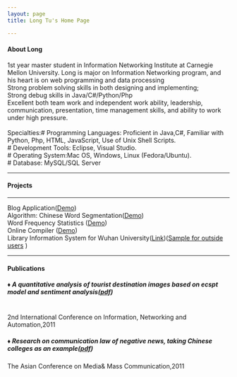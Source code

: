 ```yaml
---
layout: page
title: Long Tu's Home Page

---
```

<h4 id='About Long<'>About Long</h4>
1st year master student in Information Networking Institute at Carnegie Mellon University. Long is major on Information Networking program, and his heart is on web programming and data processing
<br />
Strong problem solving skills in both designing and implementing;
<br />
Strong debug skills in Java/C#/Python/Php
<br />
Excellent both team work and independent work ability, leadership, communication, presentation, time management skills, and ability to work under high pressure.
<br />
<br />
Specialties:# Programming Languages: Proficient in Java,C#, Familiar with Python, Php, HTML, JavaScript, Use of Unix Shell Scripts.
<br />
# Development Tools: Eclipse, Visual Studio.
<br />
# Operating System:Mac OS, Windows, Linux (Fedora/Ubuntu).
<br />
# Database: MySQL/SQL Server


---


<h4 id='pet_projects_for_fun'>Projects</h4>


<hr />
<p>
Blog Application(<a href='http://mcstcblog.appspot.com'>Demo</a>)<br />
Algorithm: Chinese Word Segmentation(<a href='http://a08805436.net63.net/fenci.php'>Demo</a>)<br />
Word Frequency Statistics (<a href='http://longtu12fall.appspot.com/'>Demo</a>)<br />
Online Compiler (<a href='http://interestingcompiler.appspot.com/'>Demo</a>)<br />
Library Information System for Wuhan University(<a href='http://datamining.lib.whu.edu.cn/'>Link</a>)(<a href='http://fusionchartssample.appspot.com/'>Sample for outside users</a> )<br />

</p>



---
<h4 id='Publications'>Publications</h4>
   <h5> &diams; A quantitative analysis of tourist destination images based on ecspt model and sentiment analysis(<a href='https://docs.google.com/file/d/0B04t2oEv2WE1T3FVaW1DV3VhVk0/edit?usp=sharing'>pdf</a>)</h5><br />
   2nd International Conference on Information, Networking and Automation,2011<br />
   <h5> &diams; Research on communication law of negative news, taking Chinese colleges as an example(<a href='https://docs.google.com/file/d/0B04t2oEv2WE1Rzc1YnByUExTWjQ/edit?usp=sharing'>pdf</a>)</h5>
   The Asian Conference on Media& Mass Communication,2011 <br />
   


